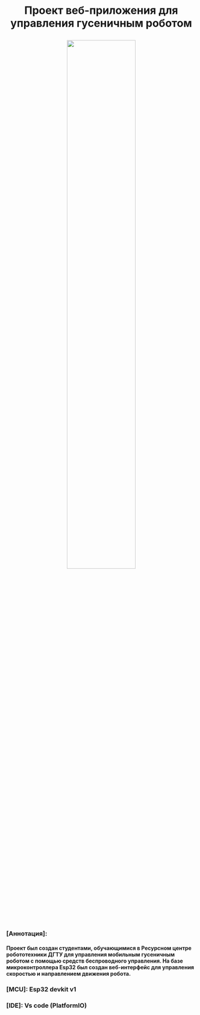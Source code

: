 <h1><p align="center">Проект веб-приложения для управления гусеничным роботом</p></h1>

<h3><p align="center"> 
<img width=60% src = https://github.com/RCR-DSTU/esp_wifi_robot/blob/main/images/robot.jpg>
</p></h3>

<h3><p align="left">[Аннотация]:</p></h3>
<h4><p align="left">Проект был создан студентами, обучающимися в Ресурсном центре робототехники
ДГТУ для управления мобильным гусеничным роботом с помощью средств беспроводного управления. 
На базе микроконтроллера Esp32 был создан веб-интерфейс для управления скоростью и направлением движения робота.
</p></h4>
<h3><p align="left">[MCU]: Esp32 devkit v1</p></h3>
<h3><p align="left">[IDE]: Vs code (PlatformIO)</p></h3>


